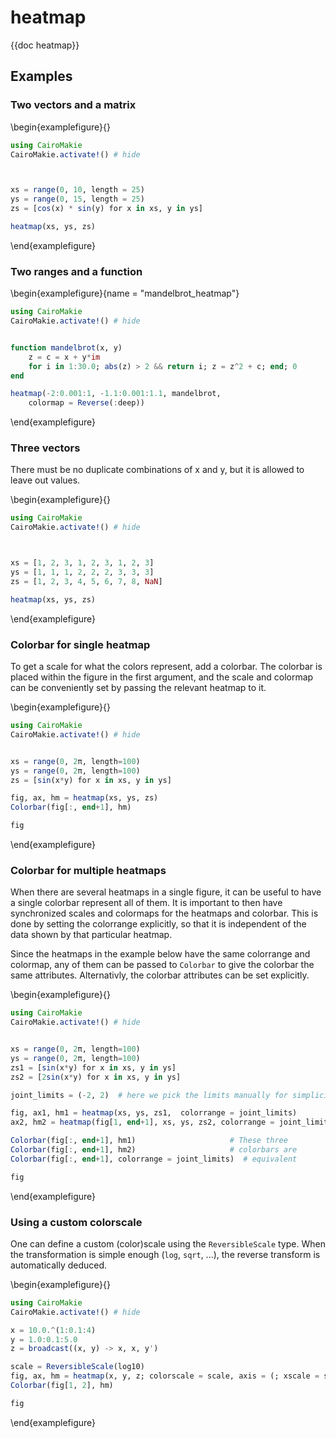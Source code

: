 # heatmap

{{doc heatmap}}

## Examples

### Two vectors and a matrix

\begin{examplefigure}{}
```julia
using CairoMakie
CairoMakie.activate!() # hide



xs = range(0, 10, length = 25)
ys = range(0, 15, length = 25)
zs = [cos(x) * sin(y) for x in xs, y in ys]

heatmap(xs, ys, zs)
```
\end{examplefigure}

### Two ranges and a function

\begin{examplefigure}{name = "mandelbrot_heatmap"}
```julia
using CairoMakie
CairoMakie.activate!() # hide


function mandelbrot(x, y)
    z = c = x + y*im
    for i in 1:30.0; abs(z) > 2 && return i; z = z^2 + c; end; 0
end

heatmap(-2:0.001:1, -1.1:0.001:1.1, mandelbrot,
    colormap = Reverse(:deep))
```
\end{examplefigure}

### Three vectors

There must be no duplicate combinations of x and y, but it is allowed to leave out values.

\begin{examplefigure}{}
```julia
using CairoMakie
CairoMakie.activate!() # hide



xs = [1, 2, 3, 1, 2, 3, 1, 2, 3]
ys = [1, 1, 1, 2, 2, 2, 3, 3, 3]
zs = [1, 2, 3, 4, 5, 6, 7, 8, NaN]

heatmap(xs, ys, zs)
```
\end{examplefigure}

### Colorbar for single heatmap

To get a scale for what the colors represent, add a colorbar. The colorbar is
placed within the figure in the first argument, and the scale and colormap can be
conveniently set by passing the relevant heatmap to it.

\begin{examplefigure}{}
```julia
using CairoMakie
CairoMakie.activate!() # hide


xs = range(0, 2π, length=100)
ys = range(0, 2π, length=100)
zs = [sin(x*y) for x in xs, y in ys]

fig, ax, hm = heatmap(xs, ys, zs)
Colorbar(fig[:, end+1], hm)

fig
```
\end{examplefigure}

### Colorbar for multiple heatmaps

When there are several heatmaps in a single figure, it can be useful
to have a single colorbar represent all of them. It is important to then
have synchronized scales and colormaps for the heatmaps and colorbar. This is done by
setting the colorrange explicitly, so that it is independent of the data shown by
that particular heatmap.

Since the heatmaps in the example below have the same colorrange and colormap, any of them
can be passed to `Colorbar` to give the colorbar the same attributes. Alternativly,
the colorbar attributes can be set explicitly.

\begin{examplefigure}{}
```julia
using CairoMakie
CairoMakie.activate!() # hide


xs = range(0, 2π, length=100)
ys = range(0, 2π, length=100)
zs1 = [sin(x*y) for x in xs, y in ys]
zs2 = [2sin(x*y) for x in xs, y in ys]

joint_limits = (-2, 2)  # here we pick the limits manually for simplicity instead of computing them

fig, ax1, hm1 = heatmap(xs, ys, zs1,  colorrange = joint_limits)
ax2, hm2 = heatmap(fig[1, end+1], xs, ys, zs2, colorrange = joint_limits)

Colorbar(fig[:, end+1], hm1)                     # These three
Colorbar(fig[:, end+1], hm2)                     # colorbars are
Colorbar(fig[:, end+1], colorrange = joint_limits)  # equivalent

fig
```
\end{examplefigure}


### Using a custom colorscale

One can define a custom (color)scale using the `ReversibleScale` type. When the transformation is simple enough (`log`, `sqrt`, ...), the reverse transform is automatically deduced.

\begin{examplefigure}{}
```julia
using CairoMakie
CairoMakie.activate!() # hide

x = 10.0.^(1:0.1:4)
y = 1.0:0.1:5.0
z = broadcast((x, y) -> x, x, y')

scale = ReversibleScale(log10)
fig, ax, hm = heatmap(x, y, z; colorscale = scale, axis = (; xscale = scale))
Colorbar(fig[1, 2], hm)

fig
```
\end{examplefigure}

